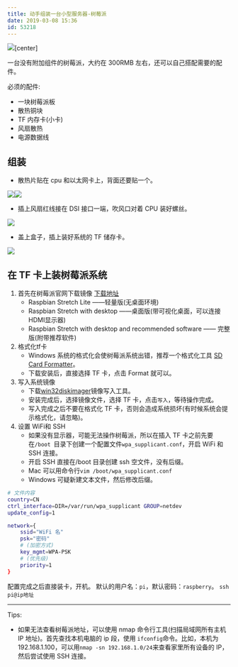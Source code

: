 ```yaml
---
title: 动手组装一台小型服务器-树莓派
date: 2019-03-08 15:36
id: 53218
---
```

![](https://www.markeditor.com/file/get/e6a4e686e2d1510b3a4f68cc6a2f9326.jpg)[center]

一台没有附加组件的树莓派，大约在 300RMB 左右，还可以自己搭配需要的配件。

必须的配件:
- 一块树莓派板
- 散热铜块
- TF 内存卡(小卡)
- 风扇散热
- 电源数据线

## 组装
- 散热片贴在 cpu 和以太网卡上，背面还要贴一个。

![](https://www.markeditor.com/file/get/eb335fdcd225ce7577ebbedd57d312a7.jpeg)![](https://www.markeditor.com/file/get/391b641f378c69fca8476ccd0d25002f.jpeg)
- 插上风扇红线接在 DSI 接口一端，吹风口对着 CPU 装好螺丝。

![](https://www.markeditor.com/file/get/f3830693f8aad8720ed0b4232c9c996f.jpeg)
- 盖上盒子，插上装好系统的 TF 储存卡。

![](https://www.markeditor.com/file/get/4c0d506bdd384eed6cb772b4fc8fc52f.jpeg)

## 在 TF 卡上装树莓派系统
1. 首先在树莓派官网下载镜像  [下载地址](https://www.raspberrypi.org/downloads/raspbian/)
    - Raspbian Stretch Lite ——轻量版(无桌面环境)
    - Raspbian Stretch with desktop ——桌面版(带可视化桌面，可以连接 HDMI显示器)
    - Raspbian Stretch with desktop and recommended software —— 完整版(附带推荐软件)
2. 格式化tf卡 
    - Windows 系统的格式化会使树莓派系统出错，推荐一个格式化工具 [SD Card Formatter](https://www.sdcard.org/downloads/formatter_4/eula_windows/index.html)。
    - 下载安装后，直接选择 TF 卡，点击 Format 就可以。
3. 写入系统镜像
    - 下载[win32diskimager](https://sourceforge.net/projects/win32diskimager/)镜像写入工具。
    - 安装完成后，选择镜像文件，选择 TF 卡，点击`写入`，等待操作完成。
    - 写入完成之后不要在格式化 TF 卡，否则会造成系统损坏(有时候系统会提示格式化，请忽略)。
4. 设置 WiFi和 SSH
    - 如果没有显示器，可能无法操作树莓派，所以在插入 TF 卡之前先要在`/boot `目录下创建一个配置文件`wpa_supplicant.conf`，开启 WiFi 和 SSH 连接。
    - 开启 SSH 直接在/boot 目录创建 ssh 空文件，没有后缀。
    - Mac 可以用命令行`vim /boot/wpa_supplicant.conf`
    - Windows 可疑新建文本文件，然后修改后缀。

```bash
# 文件内容
country=CN
ctrl_interface=DIR=/var/run/wpa_supplicant GROUP=netdev
update_config=1

network={
    ssid="WiFi 名"
    psk="密码"
    # (加密方式)
    key_mgmt=WPA-PSK
    # (优先级)
    priority=1
}
```
配置完成之后直接装卡，开机。
默认的用户名：`pi`，默认密码：`raspberry`。
`ssh pi@ip地址`

- - - - - -
Tips:
- 如果无法查看树莓派地址，可以使用 nmap 命令行工具(扫描局域网所有主机 IP 地址)。首先查找本机电脑的 ip 段，使用 `ifconfig`命令。比如，本机为 192.168.1.100，可以用`nmap -sn 192.168.1.0/24`来查看家里所有设备的 IP，然后尝试使用 SSH 连接。